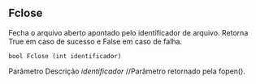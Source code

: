 ## Fclose

Fecha o arquivo aberto apontado pelo identificador de arquivo. Retorna True em caso de sucesso e False em caso de falha.

```
bool Fclose (int identificador)
```

Parâmetro           Descrição
*identificador*     //Parâmetro retornado pela fopen().

